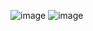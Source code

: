 ![image](https://github.com/user-attachments/assets/7c0c1577-e5c9-449a-82fc-c7a5ef62280f)
![image](https://github.com/user-attachments/assets/4543552b-f2d0-4315-bc93-fccd87654c90)
